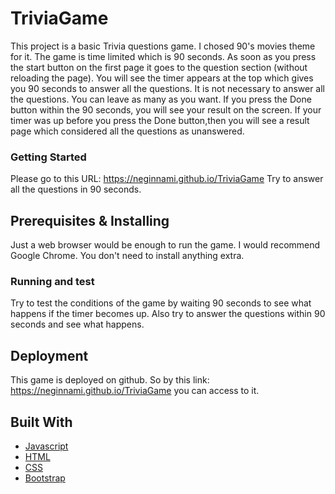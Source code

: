 # TriviaGame

This project is a basic Trivia questions game. I chosed 90's movies theme for it. The game is time limited which is 90 seconds. As soon as you press the start button on the first page it goes to the question section (without reloading the page). You will see the timer appears at the top which gives you 90 seconds to answer all the questions. It is not necessary to answer all the questions. You can leave as many as you want. If you press the Done button within the 90 seconds, you will see your result on the screen. If your timer was up before you press the Done button,then you will see a result page which considered all the questions as unanswered.   

### Getting Started 

Please go to this URL: https://neginnami.github.io/TriviaGame
Try to answer all the questions in 90 seconds.

## Prerequisites & Installing

Just a web browser would be enough to run the game. I would recommend Google Chrome. You don't need to install anything extra.
 
### Running and test

Try to test the conditions of the game by waiting 90 seconds to see what happens if the timer becomes up. Also try to answer the questions within 90 seconds and see what happens.


## Deployment

This game is deployed on github. So by this link: https://neginnami.github.io/TriviaGame you can access to it.

## Built With

* [Javascript](https://www.javascript.com/)
* [HTML](https://en.wikipedia.org/wiki/HTML)
* [CSS](https://en.wikipedia.org/wiki/Cascading_Style_Sheets)
* [Bootstrap](http://getbootstrap.com/)

